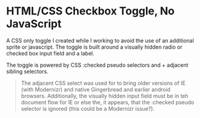 HTML/CSS Checkbox Toggle, No JavaScript
===

A CSS only toggle I created while I working to avoid the use of an additional sprite or javascript.
The toggle is built around a visually hidden radio or checked box input field and a label.

The toggle is powered by CSS :checked pseudo selectors and + adjacent sibling selectors.

> The adjacent CSS select was used for to bring older versions of IE (with Modernizr) and native Gingerbread and earlier android browsers.  Additionally, the visually hidden input field must be in teh document flow for IE or else the, it appears, that the :checked pseudo selector is ignored (this could be a Modernizr issue?).